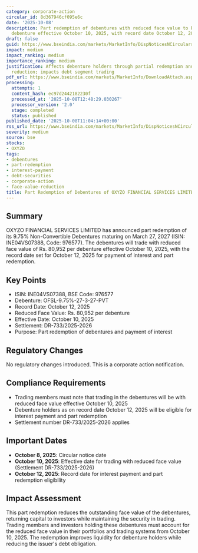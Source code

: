 ```yaml
---
category: corporate-action
circular_id: 8d367946cf095e6c
date: '2025-10-08'
description: Part redemption of debentures with reduced face value to Rs. 80,952 per
  debenture effective October 10, 2025, with record date October 12, 2025.
draft: false
guid: https://www.bseindia.com/markets/MarketInfo/DispNoticesNCirculars.aspx?Noticeid={4295E0C6-D3AF-4B06-A0F0-8946C327DAD6}&noticeno=20251008-26&dt=10/08/2025&icount=26&totcount=35&flag=0
impact: medium
impact_ranking: medium
importance_ranking: medium
justification: Affects debenture holders through partial redemption and face value
  reduction; impacts debt segment trading
pdf_url: https://www.bseindia.com/markets/MarketInfo/DownloadAttach.aspx?id=20251008-26&attachedId=
processing:
  attempts: 1
  content_hash: ec97d2442182230f
  processed_at: '2025-10-08T12:48:29.030267'
  processor_version: '2.0'
  stage: completed
  status: published
published_date: '2025-10-08T11:04:14+00:00'
rss_url: https://www.bseindia.com/markets/MarketInfo/DispNoticesNCirculars.aspx?Noticeid={4295E0C6-D3AF-4B06-A0F0-8946C327DAD6}&noticeno=20251008-26&dt=10/08/2025&icount=26&totcount=35&flag=0
severity: medium
source: bse
stocks:
- OXYZO
tags:
- debentures
- part-redemption
- interest-payment
- debt-securities
- corporate-action
- face-value-reduction
title: Part Redemption of Debentures of OXYZO FINANCIAL SERVICES LIMITED
---
```


## Summary

OXYZO FINANCIAL SERVICES LIMITED has announced part redemption of its 9.75% Non-Convertible Debentures maturing on March 27, 2027 (ISIN: INE04VS07388, Code: 976577). The debentures will trade with reduced face value of Rs. 80,952 per debenture effective October 10, 2025, with the record date set for October 12, 2025 for payment of interest and part redemption.

## Key Points

- ISIN: INE04VS07388, BSE Code: 976577
- Debenture: OFSL-9.75%-27-3-27-PVT
- Record Date: October 12, 2025
- Reduced Face Value: Rs. 80,952 per debenture
- Effective Date: October 10, 2025
- Settlement: DR-733/2025-2026
- Purpose: Part redemption of debentures and payment of interest

## Regulatory Changes

No regulatory changes introduced. This is a corporate action notification.

## Compliance Requirements

- Trading members must note that trading in the debentures will be with reduced face value effective October 10, 2025
- Debenture holders as on record date October 12, 2025 will be eligible for interest payment and part redemption
- Settlement number DR-733/2025-2026 applies

## Important Dates

- **October 8, 2025**: Circular notice date
- **October 10, 2025**: Effective date for trading with reduced face value (Settlement DR-733/2025-2026)
- **October 12, 2025**: Record date for interest payment and part redemption eligibility

## Impact Assessment

This part redemption reduces the outstanding face value of the debentures, returning capital to investors while maintaining the security in trading. Trading members and investors holding these debentures must account for the reduced face value in their portfolios and trading systems from October 10, 2025. The redemption improves liquidity for debenture holders while reducing the issuer's debt obligation.